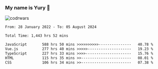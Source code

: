 ### My name is Yury 👋 
![codrwars](https://www.codewars.com/users/litury/badges/micro) 


<!--START_SECTION:waka-->

```txt
From: 28 January 2022 - To: 05 August 2024

Total Time: 1,443 hrs 52 mins

JavaScript       588 hrs 50 mins >>>>>>>>>>---------------   40.78 %
Vue.js           277 hrs 40 mins >>>>>--------------------   19.23 %
TypeScript       227 hrs 33 mins >>>>---------------------   15.76 %
HTML             115 hrs 35 mins >>-----------------------   08.01 %
CSS              106 hrs 34 mins >>-----------------------   07.38 %
```

<!--END_SECTION:waka-->

